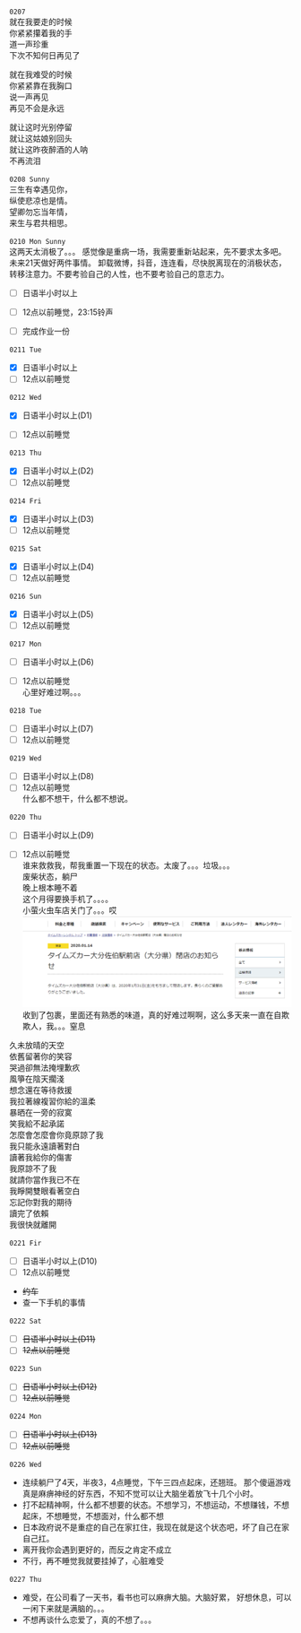 ``0207``  
就在我要走的时候  
你紧紧攥着我的手  
道一声珍重  
下次不知何日再见了  

就在我难受的时候  
你紧紧靠在我胸口  
说一声再见  
再见不会是永远  

就让这时光别停留  
就让这姑娘别回头  
就让这昨夜醉酒的人呐   
不再流泪  

``0208 Sunny``  
三生有幸遇见你，  
纵使悲凉也是情。  
望卿勿忘当年情，  
来生与君共相思。


``0210 Mon Sunny``  
这两天太消极了。。。
感觉像是重病一场，我需要重新站起来，先不要求太多吧。未来21天做好两件事情。
卸载微博，抖音，连连看，尽快脱离现在的消极状态，转移注意力。不要考验自己的人性，也不要考验自己的意志力。  

- [ ] 日语半小时以上
- [ ] 12点以前睡觉，23:15铃声

- [ ] 完成作业一份

``0211 Tue``
- [X] 日语半小时以上
- [ ] 12点以前睡觉

``0212 Wed``
- [X] 日语半小时以上(D1)
- [ ] 12点以前睡觉


``0213 Thu``
- [X] 日语半小时以上(D2)
- [ ] 12点以前睡觉

``0214 Fri``
- [X] 日语半小时以上(D3)
- [ ] 12点以前睡觉

``0215 Sat``
- [X] 日语半小时以上(D4)
- [ ] 12点以前睡觉

``0216 Sun``
- [X] 日语半小时以上(D5)
- [ ] 12点以前睡觉

``0217 Mon``
- [ ] 日语半小时以上(D6)
- [ ] 12点以前睡觉      
 心里好难过啊。。。


``0218 Tue``
- [ ] 日语半小时以上(D7)
- [ ] 12点以前睡觉

``0219 Wed``
- [ ] 日语半小时以上(D8)
- [ ] 12点以前睡觉   
什么都不想干，什么都不想说。

``0220 Thu``
- [ ] 日语半小时以上(D9)
- [ ] 12点以前睡觉   
谁来救救我，帮我重置一下现在的状态。太废了。。。垃圾。。。   
废柴状态，躺尸    
晚上根本睡不着   
这个月得要换手机了。。。。    
小萤火虫车店关门了。。。哎  
![](https://github.com/BlackTunami/mission_escape.github.io/blob/master/timescar.png)  
收到了包裹，里面还有熟悉的味道，真的好难过啊啊，这么多天来一直在自欺欺人，我。。。窒息   


久未放晴的天空  
依舊留著你的笑容  
哭過卻無法掩埋歉疚  
風箏在陰天擱淺  
想念還在等待救援  
我拉著線複習你給的溫柔  
暴晒在一旁的寂寞  
笑我給不起承諾  
怎麼會怎麼會你竟原諒了我  
我只能永遠讀著對白  
讀著我給你的傷害  
我原諒不了我  
就請你當作我已不在  
我睜開雙眼看著空白  
忘記你對我的期待  
讀完了依賴  
我很快就離開  



``0221 Fir``
- [ ] 日语半小时以上(D10)
- [ ] 12点以前睡觉  
- ~~约车~~
- 查一下手机的事情  


``0222 Sat``
- [ ] ~~日语半小时以上(D11)~~
- [ ] ~~12点以前睡觉~~

``0223 Sun``
- [ ] ~~日语半小时以上(D12)~~
- [ ] ~~12点以前睡觉~~

``0224 Mon``
- [ ] ~~日语半小时以上(D13)~~
- [ ] ~~12点以前睡觉~~

``0226 Wed``
- 连续躺尸了4天，半夜3，4点睡觉，下午三四点起床，还翘班。
那个傻逼游戏真是麻痹神经的好东西，不知不觉可以让大脑坐着放飞十几个小时。
- 打不起精神啊，什么都不想要的状态。不想学习，不想运动，不想赚钱，不想起床，不想睡觉，不想面对，什么都不想
- 日本政府说不是重症的自己在家扛住，我现在就是这个状态吧，坏了自己在家自己扛。
- 离开我你会遇到更好的，而反之肯定不成立
- 不行，再不睡觉我就要挂掉了，心脏难受

``0227 Thu``
- 难受，在公司看了一天书，看书也可以麻痹大脑。大脑好累， 好想休息，可以一闲下来就是满脑的。。。
- 不想再谈什么恋爱了，真的不想了。。。
